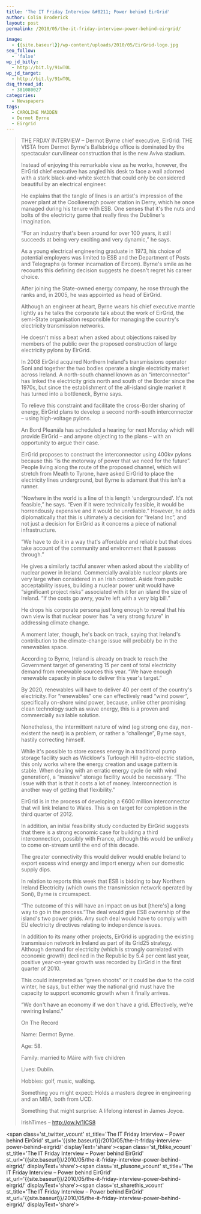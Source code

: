 ```yaml
---
title: 'The IT Friday Interview &#8211; Power behind EirGrid'
author: Colin Broderick
layout: post
permalink: /2010/05/the-it-friday-interview-power-behind-eirgrid/

image:
  - {{site.baseurl}}/wp-content/uploads/2010/05/EirGrid-logo.jpg
seo_follow:
  - 'false'
wp_jd_bitly:
  - http://bit.ly/91wT0L
wp_jd_target:
  - http://bit.ly/91wT0L
dsq_thread_id:
  - 381080027
categories:
  - Newspapers
tags:
  - CAROLINE MADDEN
  - Dermot Byrne
  - Eirgrid
---
```

> THE FRDAY INTERVIEW &#8211; Dermot Byrne chief executive, EirGrid: THE VISTA from Dermot Byrne's Ballsbridge office is dominated by the spectacular curvilinear construction that is the new Aviva stadium.
> 
> Instead of enjoying this remarkable view as he works, however, the EirGrid chief executive has angled his desk to face a wall adorned with a stark black-and-white sketch that could only be considered beautiful by an electrical engineer.
> 
> He explains that the tangle of lines is an artist's impression of the power plant at the Coolkeeragh power station in Derry, which he once managed during his tenure with ESB. One senses that it's the nuts and bolts of the electricity game that really fires the Dubliner's imagination.
> 
> “For an industry that's been around for over 100 years, it still succeeds at being very exciting and very dynamic,” he says.
> 
> <!--more-->As a young electrical engineering graduate in 1973, his choice of potential employers was limited to ESB and the Department of Posts and Telegraphs (a former incarnation of Eircom). Byrne's smile as he recounts this defining decision suggests he doesn't regret his career choice.
> 
> After joining the State-owned energy company, he rose through the ranks and, in 2005, he was appointed as head of EirGrid.
> 
> Although an engineer at heart, Byrne wears his chief executive mantle lightly as he talks the corporate talk about the work of EirGrid, the semi-State organisation responsible for managing the country's electricity transmission networks.
> 
> He doesn't miss a beat when asked about objections raised by members of the public over the proposed construction of large electricity pylons by EirGrid.
> 
> In 2008 EirGrid acquired Northern Ireland's transmissions operator Soni and together the two bodies operate a single electricity market across Ireland. A north-south channel known as an “interconnector” has linked the electricity grids north and south of the Border since the 1970s, but since the establishment of the all-island single market it has turned into a bottleneck, Byrne says.
> 
> To relieve this constraint and facilitate the cross-Border sharing of energy, EirGrid plans to develop a second north-south interconnector – using high-voltage pylons.
> 
> An Bord Pleanála has scheduled a hearing for next Monday which will provide EirGrid – and anyone objecting to the plans – with an opportunity to argue their case.
> 
> EirGrid proposes to construct the interconnector using 400kv pylons because this “is the motorway of power that we need for the future”. People living along the route of the proposed channel, which will stretch from Meath to Tyrone, have asked EirGrid to place the electricity lines underground, but Byrne is adamant that this isn't a runner.
> 
> “Nowhere in the world is a line of this length ‘undergrounded'. It's not feasible,” he says. “Even if it were technically feasible, it would be horrendously expensive and it would be unreliable.” However, he adds diplomatically that this is ultimately a decision for “Ireland Inc”, and not just a decision for EirGrid as it concerns a piece of national infrastructure.
> 
> “We have to do it in a way that's affordable and reliable but that does take account of the community and environment that it passes through.”
> 
> He gives a similarly tactful answer when asked about the viability of nuclear power in Ireland. Commercially available nuclear plants are very large when considered in an Irish context. Aside from public acceptability issues, building a nuclear power unit would have “significant project risks” associated with it for an island the size of Ireland. “If the costs go awry, you're left with a very big bill.”
> 
> He drops his corporate persona just long enough to reveal that his own view is that nuclear power has “a very strong future” in addressing climate change.
> 
> A moment later, though, he's back on track, saying that Ireland's contribution to the climate-change issue will probably be in the renewables space.
> 
> According to Byrne, Ireland is already on track to reach the Government target of generating 15 per cent of total electricity demand from renewable sources this year. “We have enough renewable capacity in place to deliver this year's target.”
> 
> By 2020, renewables will have to deliver 40 per cent of the country's electricity. For “renewables” one can effectively read “wind power”, specifically on-shore wind power, because, unlike other promising clean technology such as wave energy, this is a proven and commercially available solution.
> 
> Nonetheless, the intermittent nature of wind (eg strong one day, non-existent the next) is a problem, or rather a “challenge”, Byrne says, hastily correcting himself.
> 
> While it's possible to store excess energy in a traditional pump storage facility such as Wicklow's Turlough Hill hydro-electric station, this only works where the energy creation and usage pattern is stable. When dealing with an erratic energy cycle (ie with wind generation), a “massive” storage facility would be necessary. “The issue with that is that it costs a lot of money. Interconnection is another way of getting that flexibility.”
> 
> EirGrid is in the process of developing a €600 million interconnector that will link Ireland to Wales. This is on target for completion in the third quarter of 2012.
> 
> In addition, an initial feasibility study conducted by EirGrid suggests that there is a strong economic case for building a third interconnection, possibly with France, although this would be unlikely to come on-stream until the end of this decade.
> 
> The greater connectivity this would deliver would enable Ireland to export excess wind energy and import energy when our domestic supply dips.
> 
> In relation to reports this week that ESB is bidding to buy Northern Ireland Electricity (which owns the transmission network operated by Soni), Byrne is circumspect.
> 
> “The outcome of this will have an impact on us but [there's] a long way to go in the process.”The deal would give ESB ownership of the island's two power grids. Any such deal would have to comply with EU electricity directives relating to independence issues.
> 
> In addition to its many other projects, EirGrid is upgrading the existing transmission network in Ireland as part of its Grid25 strategy. Although demand for electricity (which is strongly correlated with economic growth) declined in the Republic by 5.4 per cent last year, positive year-on-year growth was recorded by EirGrid in the first quarter of 2010.
> 
> This could interpreted as “green shoots” or it could be due to the cold winter, he says, but either way the national grid must have the capacity to support economic growth when it finally arrives.
> 
> “We don't have an economy if we don't have a grid. Effectively, we're rewiring Ireland.”
> 
> On The Record
> 
> Name: Dermot Byrne.
> 
> Age: 58.
> 
> Family: married to Máire with five children
> 
> Lives: Dublin.
> 
> Hobbies: golf, music, walking.
> 
> Something you might expect: Holds a masters degree in engineering and an MBA, both from UCD.
> 
> Something that might surprise: A lifelong interest in James Joyce.
> 
> IrishTimes &#8211; <http://ow.ly/1ICS8>

<span class='st\_twitter\_vcount' st\_title='The IT Friday Interview &#8211; Power behind EirGrid' st\_url='{{site.baseurl}}/2010/05/the-it-friday-interview-power-behind-eirgrid/' displayText='share'></span><span class='st\_fblike\_vcount' st\_title='The IT Friday Interview &#8211; Power behind EirGrid' st\_url='{{site.baseurl}}/2010/05/the-it-friday-interview-power-behind-eirgrid/' displayText='share'></span><span class='st\_plusone\_vcount' st\_title='The IT Friday Interview &#8211; Power behind EirGrid' st\_url='{{site.baseurl}}/2010/05/the-it-friday-interview-power-behind-eirgrid/' displayText='share'></span><span class='st\_sharethis\_vcount' st\_title='The IT Friday Interview &#8211; Power behind EirGrid' st\_url='{{site.baseurl}}/2010/05/the-it-friday-interview-power-behind-eirgrid/' displayText='share'></span>